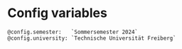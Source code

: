 <!--
author:   Sebastian Zug

email:    sebastian.zug@informatik.tu-freiberg.de

version:  0.0.2
icon: https://upload.wikimedia.org/wikipedia/commons/d/de/Logo_TU_Bergakademie_Freiberg.svg
comment:  This file provides commonly used meta information for all LiaScript courses in the folder

@config.semester: `Sommersemester 2024`
@config.university: `Technische Universität Freiberg`

-->

# Config variables

```
@config.semester:   `Sommersemester 2024`
@config.university: `Technische Universität Freiberg`
```
